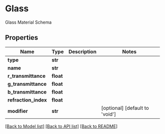 # Glass

Glass Material Schema
## Properties
Name | Type | Description | Notes
------------ | ------------- | ------------- | -------------
**type** | **str** |  | 
**name** | **str** |  | 
**r_transmittance** | **float** |  | 
**g_transmittance** | **float** |  | 
**b_transmittance** | **float** |  | 
**refraction_index** | **float** |  | 
**modifier** | **str** |  | [optional] [default to 'void']

[[Back to Model list]](../README.md#documentation-for-models) [[Back to API list]](../README.md#documentation-for-api-endpoints) [[Back to README]](../README.md)


